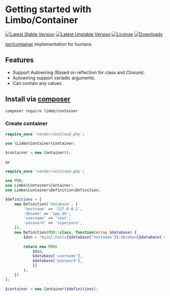 # Getting started with Limbo/Container
[![Latest Stable Version](https://poser.pugx.org/limbo/container/v/stable)](https://packagist.org/packages/limbo/container)
[![Latest Unstable Version](https://poser.pugx.org/limbo/container/v/unstable)](https://packagist.org/packages/limbo/container)
[![License](https://poser.pugx.org/limbo/container/license)](https://packagist.org/packages/limbo/container)
[![Downloads](https://poser.pugx.org/limbo/container/downloads)](https://packagist.org/packages/limbo/container)

[psr/container](https://www.php-fig.org/psr/psr-11/) implementation for humans

## Features

 * Support Autowiring (Based on reflection for class and Closure).
 * Autowiring support variadic arguments.
 * Can contain any values.

## Install via [composer](https://getcomposer.org/)

```
composer require limbo/container
```

### Create container

```php
require_once 'vendor/autoload.php';

use \Limbo\Container\Container;

$container = new Container();
```

or 

```php
require_once 'vendor/autoload.php';

use PDO;
use Limbo\Container\Container;
use Limbo\Container\Definition\Definition;

$definitions = [
    new Definition('database', [
        'hostname' => '127.0.0.1',
        'dbname' => 'app_db',
        'username' => 'root',
        'password' => 'superpass',
    ]),
    new Definition(PDO::class, function(array $database) {
        $dsn = "mysql:host={$database['hostname']};dbname={$database['dbname']}";
        
        return new PDO(
            $dsn, 
            $database['username'],
            $database['password'],
            []
        );
    })
];

$container = new Container($definitions);
```
